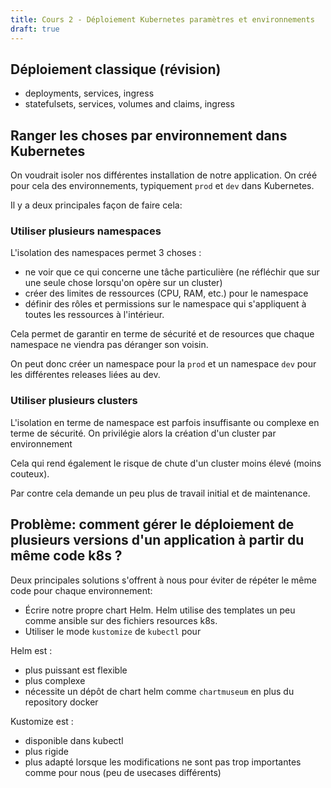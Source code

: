 ```yaml
---
title: Cours 2 - Déploiement Kubernetes paramètres et environnements
draft: true
---
```



## Déploiement classique (révision)

- deployments, services, ingress
- statefulsets, services, volumes and claims, ingress

## Ranger les choses par environnement dans Kubernetes

On voudrait isoler nos différentes installation de notre application. On créé pour cela des environnements, typiquement `prod` et `dev` dans Kubernetes.

Il y a deux principales façon de faire cela:
### Utiliser plusieurs namespaces

L'isolation des namespaces permet 3 choses :

- ne voir que ce qui concerne une tâche particulière (ne réfléchir que sur une seule chose lorsqu'on opère sur un cluster)
- créer des limites de ressources (CPU, RAM, etc.) pour le namespace
- définir des rôles et permissions sur le namespace qui s'appliquent à toutes les ressources à l'intérieur.

Cela permet de garantir en terme de sécurité et de resources que chaque namespace ne viendra pas déranger son voisin.

On peut donc créer un namespace pour la `prod` et un namespace `dev` pour les différentes releases liées au dev.

### Utiliser plusieurs clusters

L'isolation en terme de namespace est parfois insuffisante ou complexe en terme de sécurité. On privilégie alors la création d'un cluster par environnement

Cela qui rend également le risque de chute d'un cluster moins élevé (moins couteux).

Par contre cela demande un peu plus de travail initial et de maintenance.

## Problème: comment gérer le déploiement de plusieurs versions d'un application à partir du même code k8s ?


Deux principales solutions s'offrent à nous pour éviter de répéter le même code pour chaque environnement:

- Écrire notre propre chart Helm. Helm utilise des templates un peu comme ansible sur des fichiers resources k8s.
- Utiliser le mode `kustomize` de `kubectl` pour 

Helm est :

- plus puissant est flexible
- plus complexe
- nécessite un dépôt de chart helm comme `chartmuseum` en plus du repository docker

Kustomize est :

- disponible dans kubectl
- plus rigide
- plus adapté lorsque les modifications ne sont pas trop importantes comme pour nous (peu de usecases différents)